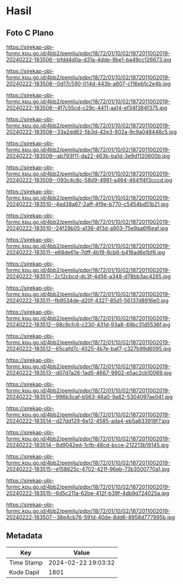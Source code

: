 # Hasil

## Foto C Plano

https://sirekap-obj-formc.kpu.go.id/4bb2/pemilu/pdpr/18/72/01/10/02/1872011002019-20240222-183506--bfdd4d0a-d31a-4dde-9be1-ba49cc126673.jpg

https://sirekap-obj-formc.kpu.go.id/4bb2/pemilu/pdpr/18/72/01/10/02/1872011002019-20240222-183508--0d17c590-014d-443b-a607-c116eb1c2e4b.jpg

https://sirekap-obj-formc.kpu.go.id/4bb2/pemilu/pdpr/18/72/01/10/02/1872011002019-20240222-183508--4f7c55cd-c29c-4411-aa14-ef34f384f375.jpg

https://sirekap-obj-formc.kpu.go.id/4bb2/pemilu/pdpr/18/72/01/10/02/1872011002019-20240222-183508--33a2dd62-5b3d-42e3-802a-9c9a048446c5.jpg

https://sirekap-obj-formc.kpu.go.id/4bb2/pemilu/pdpr/18/72/01/10/02/1872011002019-20240222-183509--ab793f11-da22-463b-ba1d-3e9d1120600b.jpg

https://sirekap-obj-formc.kpu.go.id/4bb2/pemilu/pdpr/18/72/01/10/02/1872011002019-20240222-183509--093c4c8c-58d9-4981-a464-4641f4f3cccd.jpg

https://sirekap-obj-formc.kpu.go.id/4bb2/pemilu/pdpr/18/72/01/10/02/1872011002019-20240222-183510--4ed38a67-2aff-4f9e-b770-c5454bd51b21.jpg

https://sirekap-obj-formc.kpu.go.id/4bb2/pemilu/pdpr/18/72/01/10/02/1872011002019-20240222-183510--24f29b05-a136-4f3d-a903-75e9aa6f6eaf.jpg

https://sirekap-obj-formc.kpu.go.id/4bb2/pemilu/pdpr/18/72/01/10/02/1872011002019-20240222-183511--e68de61e-7dff-4b19-8cb6-b416ad6e1bf6.jpg

https://sirekap-obj-formc.kpu.go.id/4bb2/pemilu/pdpr/18/72/01/10/02/1872011002019-20240222-183511--2c12cbcd-dc3f-4d56-a348-d78bb3ac4265.jpg

https://sirekap-obj-formc.kpu.go.id/4bb2/pemilu/pdpr/18/72/01/10/02/1872011002019-20240222-183511--fb9534de-d20f-4327-85d1-56137d8916e0.jpg

https://sirekap-obj-formc.kpu.go.id/4bb2/pemilu/pdpr/18/72/01/10/02/1872011002019-20240222-183512--98c9cfc6-c230-431d-93a8-49bc31d5536f.jpg

https://sirekap-obj-formc.kpu.go.id/4bb2/pemilu/pdpr/18/72/01/10/02/1872011002019-20240222-183512--65cafd7c-4025-4b7e-baf7-c327b99d6095.jpg

https://sirekap-obj-formc.kpu.go.id/4bb2/pemilu/pdpr/18/72/01/10/02/1872011002019-20240222-183513--d07d7a26-1ad5-4667-9902-e5ac2cb10069.jpg

https://sirekap-obj-formc.kpu.go.id/4bb2/pemilu/pdpr/18/72/01/10/02/1872011002019-20240222-183513--996b3caf-b563-46a0-9a62-5304097ae041.jpg

https://sirekap-obj-formc.kpu.go.id/4bb2/pemilu/pdpr/18/72/01/10/02/1872011002019-20240222-183514--d27dd129-6e12-4585-ada4-eb5a833918f7.jpg

https://sirekap-obj-formc.kpu.go.id/4bb2/pemilu/pdpr/18/72/01/10/02/1872011002019-20240222-183514--8d9042ed-1cfb-48cd-bcce-212213b19145.jpg

https://sirekap-obj-formc.kpu.go.id/4bb2/pemilu/pdpr/18/72/01/10/02/1872011002019-20240222-183515--e158625c-4702-421f-96eb-73b3500770a1.jpg

https://sirekap-obj-formc.kpu.go.id/4bb2/pemilu/pdpr/18/72/01/10/02/1872011002019-20240222-183515--6d5c211a-62be-412f-b39f-4db9d724025a.jpg

https://sirekap-obj-formc.kpu.go.id/4bb2/pemilu/pdpr/18/72/01/10/02/1872011002019-20240222-183507--38e4cb76-591d-40de-8dd6-8958d777995b.jpg


## Metadata

| Key        | Value               |
| ---------- | ------------------- |
| Time Stamp | 2024-02-22 19:03:32 |
| Kode Dapil | 1801                |



